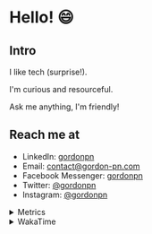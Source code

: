 # Hello! 😄

## Intro

I like tech (surprise!).

I'm curious and resourceful.

Ask me anything, I'm friendly!

## Reach me at

- LinkedIn: [gordonpn](https://www.linkedin.com/in/gordonpn/)
- Email: [contact@gordon-pn.com](mailto:contact@gordon-pn.com)
- Facebook Messenger: [gordonpn](https://www.messenger.com/t/Gordonpn)
- Twitter: [@gordonpn](https://twitter.com/Gordonpn)
- Instagram: [@gordonpn](https://www.instagram.com/gordonpn/)

<details>
  <summary>Metrics</summary>

  <img align="center" src="https://github.com/gordonpn/gordonpn/blob/master/github-metrics.svg" alt="GitHub Metrics">

</details>

<details>
  <summary>WakaTime</summary>

  <!--START_SECTION:waka-->
📊 **This Week I Spent My Time On** 

```text
💬 Programming Languages: 
Java                     2 hrs 33 mins       █████████████████░░░░░░░░   66.12 % 
JSON                     39 mins             ████░░░░░░░░░░░░░░░░░░░░░   16.86 % 
Text                     15 mins             ██░░░░░░░░░░░░░░░░░░░░░░░   06.49 % 
Brazil Dependency Config 8 mins              █░░░░░░░░░░░░░░░░░░░░░░░░   03.83 % 
TypeScript               6 mins              █░░░░░░░░░░░░░░░░░░░░░░░░   02.98 % 

🔥 Editors: 
Intellijidea             3 hrs 13 mins       █████████████████████░░░░   83.15 % 
VS Code                  39 mins             ████░░░░░░░░░░░░░░░░░░░░░   16.85 % 
```


 Last Updated on 28/04/2024 16:19:27 UTC
<!--END_SECTION:waka-->
</details>

